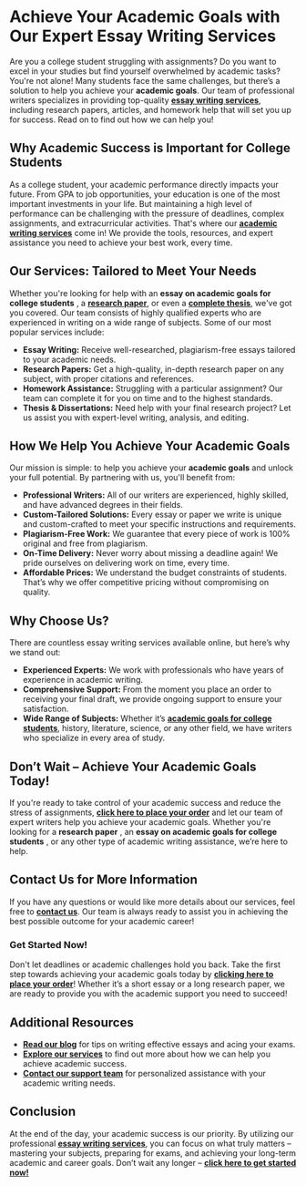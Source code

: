# Achieve Your Academic Goals with Our Expert Essay Writing Services

Are you a college student struggling with assignments? Do you want to excel in your studies but find yourself overwhelmed by academic tasks? You're not alone! Many students face the same challenges, but there’s a solution to help you achieve your **academic goals**. Our team of professional writers specializes in providing top-quality [**essay writing services**](https://tinyurl.com/topessay?keyword=academic+goals+for+college+students+essay), including research papers, articles, and homework help that will set you up for success. Read on to find out how we can help you!

## Why Academic Success is Important for College Students

As a college student, your academic performance directly impacts your future. From GPA to job opportunities, your education is one of the most important investments in your life. But maintaining a high level of performance can be challenging with the pressure of deadlines, complex assignments, and extracurricular activities. That's where our [**academic writing services**](https://tinyurl.com/topessay?keyword=academic+goals+for+college+students+essay) come in! We provide the tools, resources, and expert assistance you need to achieve your best work, every time.

## Our Services: Tailored to Meet Your Needs

Whether you're looking for help with an **essay on academic goals for college students** , a [**research paper**](https://tinyurl.com/topessay?keyword=academic+goals+for+college+students+essay), or even a [**complete thesis**](https://tinyurl.com/topessay?keyword=academic+goals+for+college+students+essay), we've got you covered. Our team consists of highly qualified experts who are experienced in writing on a wide range of subjects. Some of our most popular services include:

- **Essay Writing:** Receive well-researched, plagiarism-free essays tailored to your academic needs.
- **Research Papers:** Get a high-quality, in-depth research paper on any subject, with proper citations and references.
- **Homework Assistance:** Struggling with a particular assignment? Our team can complete it for you on time and to the highest standards.
- **Thesis & Dissertations:** Need help with your final research project? Let us assist you with expert-level writing, analysis, and editing.

## How We Help You Achieve Your Academic Goals

Our mission is simple: to help you achieve your **academic goals** and unlock your full potential. By partnering with us, you'll benefit from:

- **Professional Writers:** All of our writers are experienced, highly skilled, and have advanced degrees in their fields.
- **Custom-Tailored Solutions:** Every essay or paper we write is unique and custom-crafted to meet your specific instructions and requirements.
- **Plagiarism-Free Work:** We guarantee that every piece of work is 100% original and free from plagiarism.
- **On-Time Delivery:** Never worry about missing a deadline again! We pride ourselves on delivering work on time, every time.
- **Affordable Prices:** We understand the budget constraints of students. That’s why we offer competitive pricing without compromising on quality.

## Why Choose Us?

There are countless essay writing services available online, but here’s why we stand out:

- **Experienced Experts:** We work with professionals who have years of experience in academic writing.
- **Comprehensive Support:** From the moment you place an order to receiving your final draft, we provide ongoing support to ensure your satisfaction.
- **Wide Range of Subjects:** Whether it’s [**academic goals for college students**](https://tinyurl.com/topessay?keyword=academic+goals+for+college+students+essay), history, literature, science, or any other field, we have writers who specialize in every area of study.

## Don’t Wait – Achieve Your Academic Goals Today!

If you're ready to take control of your academic success and reduce the stress of assignments, [**click here to place your order**](https://tinyurl.com/topessay?keyword=academic+goals+for+college+students+essay) and let our team of expert writers help you achieve your academic goals. Whether you're looking for a **research paper** , an **essay on academic goals for college students** , or any other type of academic writing assistance, we’re here to help.

## Contact Us for More Information

If you have any questions or would like more details about our services, feel free to [**contact us**](https://tinyurl.com/topessay?keyword=academic+goals+for+college+students+essay). Our team is always ready to assist you in achieving the best possible outcome for your academic career!

### Get Started Now!

Don't let deadlines or academic challenges hold you back. Take the first step towards achieving your academic goals today by [**clicking here to place your order**](https://tinyurl.com/topessay?keyword=academic+goals+for+college+students+essay)! Whether it’s a short essay or a long research paper, we are ready to provide you with the academic support you need to succeed!

## Additional Resources

- [**Read our blog**](https://tinyurl.com/topessay?keyword=academic+goals+for+college+students+essay) for tips on writing effective essays and acing your exams.
- [**Explore our services**](https://tinyurl.com/topessay?keyword=academic+goals+for+college+students+essay) to find out more about how we can help you achieve academic success.
- [**Contact our support team**](https://tinyurl.com/topessay?keyword=academic+goals+for+college+students+essay) for personalized assistance with your academic writing needs.

## Conclusion

At the end of the day, your academic success is our priority. By utilizing our professional [**essay writing services**](https://tinyurl.com/topessay?keyword=academic+goals+for+college+students+essay), you can focus on what truly matters – mastering your subjects, preparing for exams, and achieving your long-term academic and career goals. Don’t wait any longer – [**click here to get started now!**](https://tinyurl.com/topessay?keyword=academic+goals+for+college+students+essay)
